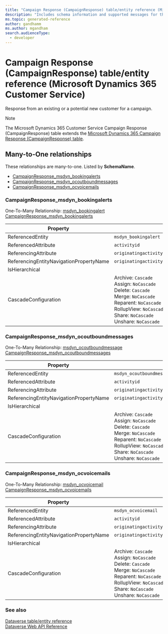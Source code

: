 ```yaml
---
title: "Campaign Response (CampaignResponse) table/entity reference (Microsoft Dynamics 365 Customer Service)"
description: "Includes schema information and supported messages for the Campaign Response (CampaignResponse) table/entity with Microsoft Dynamics 365 Customer Service."
ms.topic: generated-reference
author: gandhamm
ms.author: mgandham
search.audienceType: 
  - developer
---
```


# Campaign Response (CampaignResponse) table/entity reference (Microsoft Dynamics 365 Customer Service)

Response from an existing or a potential new customer for a campaign.

> [!NOTE]
> The Microsoft Dynamics 365 Customer Service Campaign Response (CampaignResponse) table extends the [Microsoft Dynamics 365 Campaign Response (CampaignResponse) table](/dynamics365/developer/reference/entities/campaignresponse).




## Many-to-One relationships

These relationships are many-to-one. Listed by **SchemaName**.

- [CampaignResponse_msdyn_bookingalerts](#BKMK_CampaignResponse_msdyn_bookingalerts)
- [CampaignResponse_msdyn_ocoutboundmessages](#BKMK_CampaignResponse_msdyn_ocoutboundmessages)
- [CampaignResponse_msdyn_ocvoicemails](#BKMK_CampaignResponse_msdyn_ocvoicemails)

### <a name="BKMK_CampaignResponse_msdyn_bookingalerts"></a> CampaignResponse_msdyn_bookingalerts

One-To-Many Relationship: [msdyn_bookingalert CampaignResponse_msdyn_bookingalerts](msdyn_bookingalert.md#BKMK_CampaignResponse_msdyn_bookingalerts)

|Property|Value|
|---|---|
|ReferencedEntity|`msdyn_bookingalert`|
|ReferencedAttribute|`activityid`|
|ReferencingAttribute|`originatingactivityid`|
|ReferencingEntityNavigationPropertyName|`originatingactivityid_msdyn_bookingalert_campaignresponse`|
|IsHierarchical||
|CascadeConfiguration|Archive: `Cascade`<br />Assign: `NoCascade`<br />Delete: `Cascade`<br />Merge: `NoCascade`<br />Reparent: `NoCascade`<br />RollupView: `NoCascade`<br />Share: `NoCascade`<br />Unshare: `NoCascade`|

### <a name="BKMK_CampaignResponse_msdyn_ocoutboundmessages"></a> CampaignResponse_msdyn_ocoutboundmessages

One-To-Many Relationship: [msdyn_ocoutboundmessage CampaignResponse_msdyn_ocoutboundmessages](msdyn_ocoutboundmessage.md#BKMK_CampaignResponse_msdyn_ocoutboundmessages)

|Property|Value|
|---|---|
|ReferencedEntity|`msdyn_ocoutboundmessage`|
|ReferencedAttribute|`activityid`|
|ReferencingAttribute|`originatingactivityid`|
|ReferencingEntityNavigationPropertyName|`originatingactivityid_msdyn_ocoutboundmessage_campaignresponse`|
|IsHierarchical||
|CascadeConfiguration|Archive: `Cascade`<br />Assign: `NoCascade`<br />Delete: `Cascade`<br />Merge: `NoCascade`<br />Reparent: `NoCascade`<br />RollupView: `NoCascade`<br />Share: `NoCascade`<br />Unshare: `NoCascade`|

### <a name="BKMK_CampaignResponse_msdyn_ocvoicemails"></a> CampaignResponse_msdyn_ocvoicemails

One-To-Many Relationship: [msdyn_ocvoicemail CampaignResponse_msdyn_ocvoicemails](msdyn_ocvoicemail.md#BKMK_CampaignResponse_msdyn_ocvoicemails)

|Property|Value|
|---|---|
|ReferencedEntity|`msdyn_ocvoicemail`|
|ReferencedAttribute|`activityid`|
|ReferencingAttribute|`originatingactivityid`|
|ReferencingEntityNavigationPropertyName|`originatingactivityid_msdyn_ocvoicemail_campaignresponse`|
|IsHierarchical||
|CascadeConfiguration|Archive: `Cascade`<br />Assign: `NoCascade`<br />Delete: `Cascade`<br />Merge: `NoCascade`<br />Reparent: `NoCascade`<br />RollupView: `NoCascade`<br />Share: `NoCascade`<br />Unshare: `NoCascade`|



### See also

[Dataverse table/entity reference](/power-apps/developer/data-platform/reference/about-entity-reference)  
[Dataverse Web API Reference](/power-apps/developer/data-platform/webapi/reference/about)   


